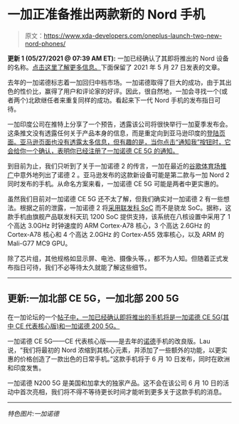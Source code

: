 # 一加正准备推出两款新的 Nord 手机

> 原文：<https://www.xda-developers.com/oneplus-launch-two-new-nord-phones/>

**更新 1 (05/27/2021 @ 07:39 AM ET):** 一加已经确认了其即将推出的 Nord 设备的名称。[点击这里了解更多信息。](#update1)下面保留了 2021 年 5 月 27 日发表的文章。

去年的一加诺德标志着一加回归中档市场。一加诺德取得了巨大的成功，由于其出色的性价比，赢得了用户和评论家的好评。因此，很自然地，一加会寻找一个(或者两个)北欧继任者来重复同样的成功。看起来下一代 Nord 手机的发布指日可待。

一加印度公司在推特上分享了一个预告，透露该公司将很快举行一加夏季发布会。这条推文没有透露任何关于产品本身的信息，而是重定向到亚马逊印度的[登陆页面。亚马逊页面也没有透露太多信息，但有趣的是，当你点击“通知我”按钮时，它会给你一个确认，表明你已经注册了一加诺德 CE 5G 的通知。](https://www.amazon.in/l/26264729031?tag=xdaportalin-21)

到目前为止，我们只听到了关于一加诺德 2 的传言，一加在最近的[谷歌体育场推广](https://www.xda-developers.com/free-stadia-premiere-edition-oneplus-device/)中意外地列出了诺德 2 。亚马逊发布的这款新设备可能是第二款与一加 Nord 2 同时发布的手机。从命名方案来看，一加诺德 CE 5G 可能是两者中更实惠的。

虽然我们目前对一加诺德 CE 5G 还不太了解，但我们确实对一加诺德 2 有一些想法。根据之前的泄露，一加诺德 2 将[采用联发科 SoC](https://www.xda-developers.com/oneplus-nord-2-mediatek-dimensity-1200-leak/) 而不是骁龙 SoC。据称，这款手机由旗舰产品联发科天玑 1200 SoC 提供支持，该系统在八核设置中采用了 1 个高达 3.0GHz 时钟速度的 ARM Cortex-A78 核心，3 个高达 2.6GHz 的 Cortex-A78 核心和 4 个高达 2.0GHz 的 Cortex-A55 效率核心，以及 ARM 的 Mali-G77 MC9 GPU。

除了芯片组，其他规格如显示屏、电池、摄像头等。，都不为人知。但随着正式发布指日可待，我们不必等待太久就能了解这些细节。

* * *

## 更新:一加北部 CE 5G，一加北部 200 5G

在一加论坛的一个[帖子中，一加已经确认即将推出的手机将是一加诺德 CE 5G(其中 CE 代表核心版)和一加诺德 200 5G。](https://forums.oneplus.com/threads/more-accessible-5g-with-new-nord-devices.1444639/)

一加诺德 CE 5G——CE 代表核心版——是去年的[诺德](https://www.techradar.com/in/reviews/oneplus-nord)手机的改良版。Lau 说，“我们将最初的 Nord 浓缩到其核心元素，并添加了一些额外的功能，以更实惠的价格创造了一款出色的日常手机。”这款手机将于 6 月 10 日发布，同时在欧洲和印度发售。

一加诺德 N200 5G 是美国和加拿大的独家产品。这不会在该公司 6 月 10 日的活动中首次亮相，我们将不得不等待更长时间才能听到更多关于这款手机的消息。

* * *

*特色图片:一加诺德*